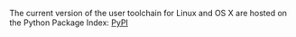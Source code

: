 The current version of the user toolchain for Linux and OS X are hosted on the Python Package Index: [PyPI](https://pypi.python.org/pypi/owl-tools/0.2.1)